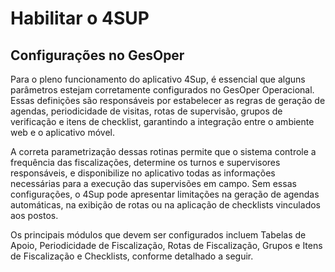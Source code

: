 # Habilitar o 4SUP

## Configurações no GesOper

Para o pleno funcionamento do aplicativo 4Sup, é essencial que alguns parâmetros estejam corretamente configurados no GesOper Operacional. Essas definições são responsáveis por estabelecer as regras de geração de agendas, periodicidade de visitas, rotas de supervisão, grupos de verificação e itens de checklist, garantindo a integração entre o ambiente web e o aplicativo móvel.

A correta parametrização dessas rotinas permite que o sistema controle a frequência das fiscalizações, determine os turnos e supervisores responsáveis, e disponibilize no aplicativo todas as informações necessárias para a execução das supervisões em campo. Sem essas configurações, o 4Sup pode apresentar limitações na geração de agendas automáticas, na exibição de rotas ou na aplicação de checklists vinculados aos postos.

Os principais módulos que devem ser configurados incluem Tabelas de Apoio, Periodicidade de Fiscalização, Rotas de Fiscalização, Grupos e Itens de Fiscalização e Checklists, conforme detalhado a seguir.
